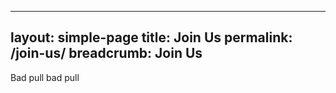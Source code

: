 ----
layout: simple-page
title: Join Us
permalink: /join-us/
breadcrumb: Join Us
---
Bad pull bad pull
